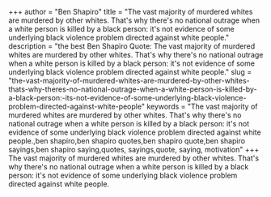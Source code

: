 +++
author = "Ben Shapiro"
title = "The vast majority of murdered whites are murdered by other whites. That's why there's no national outrage when a white person is killed by a black person: it's not evidence of some underlying black violence problem directed against white people."
description = "the best Ben Shapiro Quote: The vast majority of murdered whites are murdered by other whites. That's why there's no national outrage when a white person is killed by a black person: it's not evidence of some underlying black violence problem directed against white people."
slug = "the-vast-majority-of-murdered-whites-are-murdered-by-other-whites-thats-why-theres-no-national-outrage-when-a-white-person-is-killed-by-a-black-person:-its-not-evidence-of-some-underlying-black-violence-problem-directed-against-white-people"
keywords = "The vast majority of murdered whites are murdered by other whites. That's why there's no national outrage when a white person is killed by a black person: it's not evidence of some underlying black violence problem directed against white people.,ben shapiro,ben shapiro quotes,ben shapiro quote,ben shapiro sayings,ben shapiro saying,quotes, sayings,quote, saying, motivation"
+++
The vast majority of murdered whites are murdered by other whites. That's why there's no national outrage when a white person is killed by a black person: it's not evidence of some underlying black violence problem directed against white people.
